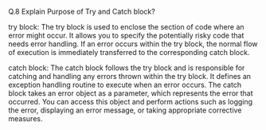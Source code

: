Q.8 Explain Purpose of Try and Catch block?

try block:
The try block is used to enclose the section of code where an error might occur. It allows you to specify the potentially risky code that needs error handling. If an error occurs within the try block, the normal flow of execution is immediately transferred to the corresponding catch block.

catch block:
The catch block follows the try block and is responsible for catching and handling any errors thrown within the try block. It defines an exception handling routine to execute when an error occurs. The catch block takes an error object as a parameter, which represents the error that occurred. You can access this object and perform actions such as logging the error, displaying an error message, or taking appropriate corrective measures.
